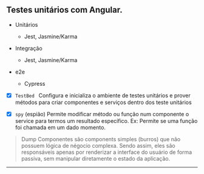 ## Testes unitários com Angular.

- Unitários
  - Jest, Jasmine/Karma
- Integração
  - Jest, Jasmine/Karma
- e2e

  - Cypress

- [x] `TestBed `
      Configura e inicializa o ambiente de testes unitários e prover
      métodos para criar componentes e serviços dentro dos teste unitários

- [x] `spy` (espião) Permite modificar método ou função num componente o service para
      termos um resultado específico. Ex: Permite se uma função foi chamada em um dado momento.

> Dump Componentes são components simples (burros) que não possuem lógica de négocio complexa.
> Sendo assim, eles são responsáveis apenas por renderizar a interface do usuário de forma passiva, sem
> manipular diretamente o estado da aplicação.

---
